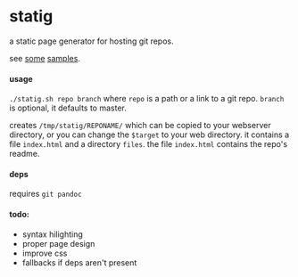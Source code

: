 # statig
a static page generator for hosting git repos.

see <a href="https://rectilinear.xyz/repos/vibrant/">some</a> <a href="https://rectilinear.xyz/repos/statig/">samples</a>.

#### usage
`./statig.sh repo branch` where `repo` is a path or a link to a git repo. `branch` is optional, it defaults to master.

creates `/tmp/statig/REPONAME/` which can be copied to your webserver directory, or you can change the `$target` to your web directory. it contains a file `index.html` and a directory `files`. the file `index.html` contains the repo's readme.

#### deps
requires `git pandoc`

#### todo:  
 - syntax hilighting
 - proper page design
 - improve css 
 - fallbacks if deps aren't present